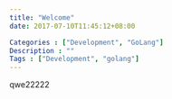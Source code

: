 ```yaml
---
title: "Welcome"
date: 2017-07-10T11:45:12+08:00

Categories : ["Development", "GoLang"]
Description : ""
Tags : ["Development", "golang"]
---
```



qwe22222